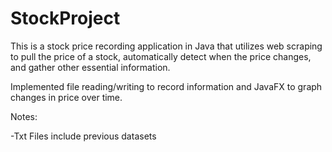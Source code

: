 # StockProject

This is a stock price recording application in Java that utilizes web scraping to pull the price of a stock, automatically detect when the price changes, and gather other essential information. 

Implemented file reading/writing to record information and JavaFX to graph changes in price over time.  	

Notes:

-Txt Files include previous datasets
